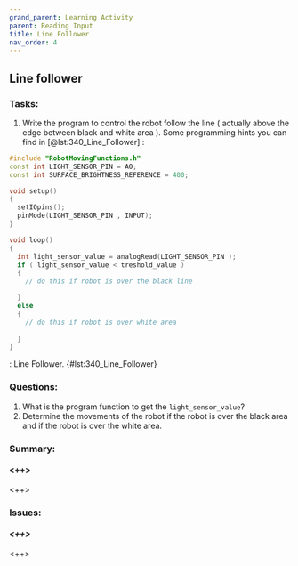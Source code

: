 ```yaml
---
grand_parent: Learning Activity
parent: Reading Input
title: Line Follower
nav_order: 4
---
```


## Line follower

### Tasks:

1. Write the program to control the robot follow the line ( actually above the edge between black and white area ). Some programming hints you can find in [@lst:340_Line_Follower] :

```cpp
#include "RobotMovingFunctions.h"
const int LIGHT_SENSOR_PIN = A0;
const int SURFACE_BRIGHTNESS_REFERENCE = 400;

void setup()
{
  setIOpins();
  pinMode(LIGHT_SENSOR_PIN , INPUT);
}

void loop()
{
  int light_sensor_value = analogRead(LIGHT_SENSOR_PIN );
  if ( light_sensor_value < treshold_value )
  {
    // do this if robot is over the black line

  }
  else
  {
    // do this if robot is over white area
     
  }
}
```
: Line Follower. {#lst:340_Line_Follower}

### Questions:

1.  What is the program function to get the `light_sensor_value`?
2.  Determine the movements of the robot if the robot is over the black
    area and if the robot is over the white area.

### Summary:

#### <++>

<++>

### Issues:

#### *<++>*

<++>

